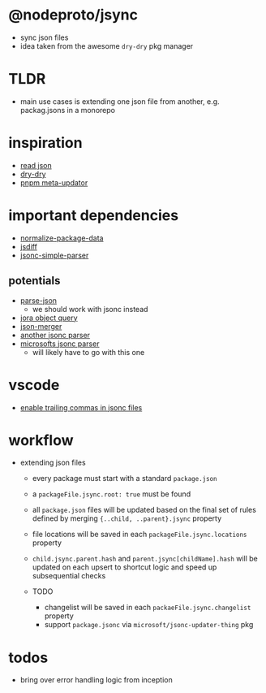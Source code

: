 # @nodeproto/jsync
  - sync json files
  - idea taken from the awesome `dry-dry` pkg manager


# TLDR
  - main use cases is extending one json file from another, e.g. packag.jsons in a monorepo

# inspiration
  - [read json](https://github.com/sindresorhus/read-pkg/blob/main/index.js)
  - [dry-dry](https://github.com/Cosium/dry-dry)
  - [pnpm meta-updator](https://github.com/pnpm/meta-updater)

# important dependencies
  - [normalize-package-data](https://github.com/npm/normalize-package-data)
  - [jsdiff](https://github.com/kpdecker/jsdiff#readme)
  - [jsonc-simple-parser](https://github.com/fabiospampinato/jsonc-simple-parser)


## potentials
  - [parse-json](https://www.npmjs.com/package/parse-json)
    - we should work with jsonc instead
  - [jora object query](https://github.com/discoveryjs/jora#readme)
  - [json-merger](https://github.com/boschni/json-merger)
  - [another jsonc parser](https://www.npmjs.com/package/jsonc)
  - [microsofts jsonc parser](https://github.com/microsoft/node-jsonc-parser)
    - will likely have to go with this one


# vscode
  - [enable trailing commas in jsonc files](https://github.com/microsoft/vscode/issues/102061)


# workflow
  - extending json files
    - every package must start with a standard `package.json`
    - a `packageFile.jsync.root: true` must be found

    - all `package.json` files will be updated based on the final set of rules defined by merging `{..child, ..parent}.jsync` property
    - file locations will be saved in each `packageFile.jsync.locations` property
    - `child.jsync.parent.hash` and `parent.jsync[childName].hash` will be updated on each upsert to shortcut logic and speed up subsequential checks

    - TODO
      - changelist will be saved in each `packaeFile.jsync.changelist` property
      - support `package.jsonc` via `microsoft/jsonc-updater-thing` pkg

# todos
  - bring over error handling logic from inception
